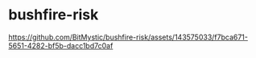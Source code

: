 # bushfire-risk


https://github.com/BitMystic/bushfire-risk/assets/143575033/f7bca671-5651-4282-bf5b-dacc1bd7c0af

